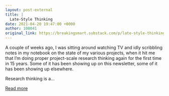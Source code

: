 ```yaml
---
layout: post-external
title: |
  Late-Style Thinking
date: 2021-04-20 19:47:00 +0000
author: 100041
original_link: https://breakingsmart.substack.com/p/late-style-thinking
---
```


A couple of weeks ago, I was sitting around watching TV and idly scribbling notes in my notebook on the state of my various projects, when it hit me that I’m doing proper project-scale research thinking again for the first time in 15 years. Some of it has been showing up on this newsletter, some of it has been showing up elsewhere.

Research thinking is a…

[Read more](https://breakingsmart.substack.com/p/late-style-thinking)
